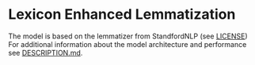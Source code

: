 # Lexicon Enhanced Lemmatization

The model is based on the lemmatizer from StandfordNLP (see [LICENSE](LICENSE))  
For additional information about the model architecture and performance see [DESCRIPTION.md](DESCRIPTION.md).
